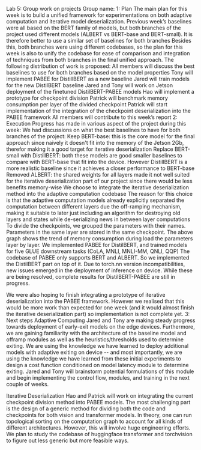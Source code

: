 Lab 5: Group work on projects
Group name:
1: Plan
The main plan for this week is to build a unified framework for experimentations on both adaptive computation and iterative model deserialization. 
Previous week’s baselines were all based on the BERT family of models, but both branches of the project used different models (ALBERT vs BERT-base and BERT-small). It is therefore better to use a similar set of baselines for both branches
Besides this, both branches were using different codebases, so the plan for this week is also to unify the codebase for ease of comparison and integration of techniques from both branches in the final unified approach.
The following distribution of work is proposed:
All members will discuss the best baselines to use for both branches based on the model properties
Tony will implement PABEE for DistillBERT as a new baseline
Jared will train models for the new DistilBERT baseline
Jared and Tony will work on Jetson deployment of the finetuned DistilBERT-PABEE models
Hao will implement a prototype for checkpoint division
Patrick will benchmark memory consumption per layer of the divided checkpoint
Patrick will start implementation of the integration of the checkpoint deserialization into the PABEE framework
All members will contribute to this week’s report
2: Execution
Progress has made in various aspect of the project during this week:
We had discussions on what the best baselines to have for both branches of the project:
Keep BERT-base: this is the core model for the final approach since naively it doesn't fit into the memory of the Jetson 2Gb, therefor making it a good target for iterative deserialization
Replace BERT-small with DistillBERT: both these models are good smaller baselines to compare with BERT-base that fit into the device. However DistillBERT is a more realistic baseline since it achieves a closer performance to BERT-base
Removed ALBERT: the shared weights for all layers made it not well suited for the iterative deserialization part of our project since there would be less benefits memory-wise
We choose to integrate the iterative deserialization method into the adaptive computation codebase
The reason for this choice is that the adaptive computation models already explicitly separated the computation between different layers due the off-ramping mechanism, making it suitable to later just including an algorithm for destroying old layers and states while de-serializing news in between layer computations
To divide the checkpoints, we grouped the parameters with their names. Parameters in the same layer are stored in the same checkpoint. The above graph shows the trend of memory consumption during load the parameters layer by layer. 
We implemented PABEE for DistilBERT, and trained models for five GLUE downstream tasks (CoLA, MNLI, MNLI-MM, QNLI, QQP)
The codebase of PABEE only supports BERT and ALBERT. So we implemented the DistilBERT part on top of it.
Due to torch.nn version incompatibilities, new issues emerged in the deployment of inference on device. While these are being resolved, complete results for DistilBERT-PABEE are still in progress. 
 
We were also hoping to finish integrating a prototype of iterative deserialization into the PABEE framework. However we realised that this would be more work than expected for one week (and it would almost finish the iterative deserialization part) so implementation is not complete yet. 
3: Next steps
Adaptive Computing
Jared and Tony are making steady progress towards deployment of early-exit models on the edge devices. Furthermore, we are gaining familiarity with the architecture of the baseline model and offramp modules as well as the heuristics/thresholds used to determine exiting. We are using the knowledge we have learned to deploy additional models with adaptive exiting on device -- and most importantly, we are using the knowledge we have learned from these initial experiments to design a cost function conditioned on model latency module to determine exiting. Jared and Tony will brainstorm potential formulations of this module and begin implementing the control flow, modules, and training in the next couple of weeks.  
 
Iterative Deserialization 
Hao and Patrick will work on integrating the current checkpoint division method into PABEE models. The most challenging part is the design of a generic method for dividing both the code and checkpoints for both vision and transformer models. In theory, one can run topological sorting on the computation graph to account for all kinds of different architectures. However, this will involve huge engineering efforts. We plan to study the codebase of huggingface transformer and torchvision to figure out less generic but more feasible ways.  

